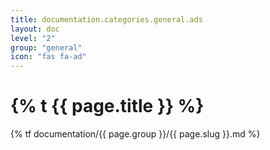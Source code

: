 ```yaml
---
title: documentation.categories.general.ads
layout: doc
level: "2"
group: "general"
icon: "fas fa-ad"
---
```


# {% t {{ page.title }} %}

{% tf documentation/{{ page.group }}/{{ page.slug }}.md %}
